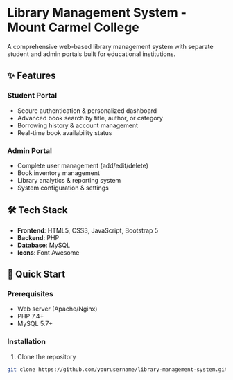 # Library Management System - Mount Carmel College

A comprehensive web-based library management system with separate student and admin portals built for educational institutions.

## ✨ Features

### Student Portal
- Secure authentication & personalized dashboard
- Advanced book search by title, author, or category
- Borrowing history & account management
- Real-time book availability status

### Admin Portal
- Complete user management (add/edit/delete)
- Book inventory management
- Library analytics & reporting system
- System configuration & settings

## 🛠️ Tech Stack

- **Frontend**: HTML5, CSS3, JavaScript, Bootstrap 5
- **Backend**: PHP
- **Database**: MySQL
- **Icons**: Font Awesome

## 🚀 Quick Start

### Prerequisites
- Web server (Apache/Nginx)
- PHP 7.4+
- MySQL 5.7+

### Installation
1. Clone the repository
```bash
git clone https://github.com/yourusername/library-management-system.git
